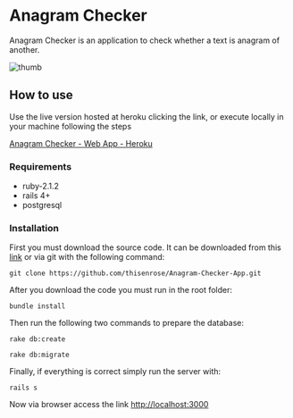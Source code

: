 # Anagram Checker

Anagram Checker is an application to check whether a text is anagram of another.

![thumb](http://s9.postimg.org/fenwdl3of/anagram_checker.png)

## How to use

Use the live version hosted at heroku clicking the link, or execute locally in your machine following the steps

[Anagram Checker - Web App - Heroku](https://enigmatic-garden-4043.herokuapp.com/)

### Requirements

  + ruby-2.1.2
  + rails 4+
  + postgresql

### Installation

First you must download the source code. It can be downloaded from this [link](https://github.com/thisenrose/Anagram-Checker-App/archive/master.zip) or via git with the following command:

```git clone https://github.com/thisenrose/Anagram-Checker-App.git```

After you download the code you must run in the root folder:

```bundle install```

Then run the following two commands to prepare the database:

```rake db:create```

```rake db:migrate```

Finally, if everything is correct simply run the server with:

```rails s```

Now via browser access the link [http://localhost:3000](http://localhost:3000)
